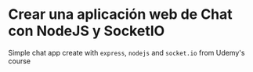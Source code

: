 # Crear una aplicación web de Chat con NodeJS y SocketIO
Simple chat app create with `express`, `nodejs` and `socket.io` from Udemy's course
